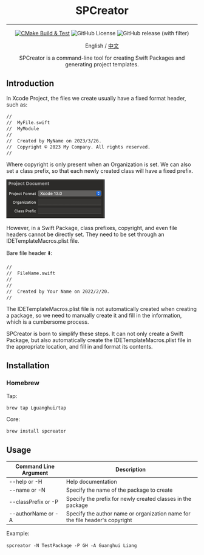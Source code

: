 <div align="center">

# SPCreator
---

[![CMake Build & Test](https://github.com/Lguanghui/SPCreator/actions/workflows/cmake-single-platform.yml/badge.svg)](https://github.com/Lguanghui/SPCreator/actions/workflows/cmake-single-platform.yml)
![GitHub License](https://img.shields.io/github/license/Lguanghui/SPCreator)
![GitHub release (with filter)](https://img.shields.io/github/v/release/Lguanghui/SPCreator)

English / [中文](https://github.com/Lguanghui/SPCreator/blob/main/README_zh-CN.md)

SPCreator is a command-line tool for creating Swift Packages and generating project templates.

</div>

## Introduction

In Xcode Project, the files we create usually have a fixed format header, such as:

```
//
//  MyFile.swift
//  MyModule
//
//  Created by MyName on 2023/3/26.
//  Copyright © 2023 My Company. All rights reserved.
//
```

Where copyright is only present when an Organization is set. We can also set a class prefix, so that each newly created class will have a fixed prefix.

![img.png](images/project_config.png)

However, in a Swift Package, class prefixes, copyright, and even file headers cannot be directly set. They need to be set through an IDETemplateMacros.plist file.

Bare file header ⬇️:

```
//
//  FileName.swift
//
//
//  Created by Your Name on 2022/2/20.
//
```

The IDETemplateMacros.plist file is not automatically created when creating a package, so we need to manually create it and fill in the information, which is a cumbersome process.

SPCreator is born to simplify these steps. It can not only create a Swift Package, but also automatically create the IDETemplateMacros.plist file in the appropriate location, and fill in and format its contents.

## Installation

### Homebrew

Tap:

```
brew tap Lguanghui/tap
```

Core:

```
brew install spcreator
```

## Usage

| Command Line Argument | Description                                                                  |
|-----------------------|------------------------------------------------------------------------------|
| --help or -H          | Help documentation                                                           |
| --name or -N          | Specify the name of the package to create                                    |
| --classPrefix or -P   | Specify the prefix for newly created classes in the package                  |
| --authorName or -A    | Specify the author name or organization name for the file header's copyright |

Example:

`spcreator -N TestPackage -P GH -A Guanghui Liang`
